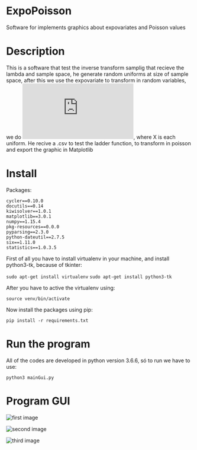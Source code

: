 # ExpoPoisson
Software for implements graphics about expovariates and Poisson values

# Description

This is a software that test the inverse transform samplig that recieve the lambda and sample space, he generate random uniforms at size of sample space, after this we use the expovariate to transform in random variables, we do ![first equation](https://latex.codecogs.com/gif.latex?-%5Cfrac%7Bx%7D%7B%5Clambda%7D), where X is each uniform.
He recive a .csv to test the ladder function, to transform in poisson and export the graphic in Matplotlib


# Install

Packages:

```
cycler==0.10.0
docutils==0.14
kiwisolver==1.0.1
matplotlib==3.0.1
numpy==1.15.4
pkg-resources==0.0.0
pyparsing==2.3.0
python-dateutil==2.7.5
six==1.11.0
statistics==1.0.3.5

```

First of all you have to install virtualenv in your machine, and install python3-tk, because of tkinter:

```sudo apt-get install virtualenv```
```sudo apt-get install python3-tk```

After you have to active the virtualenv using:

```source venv/bin/activate```

Now install the packages using pip:

```pip install -r requirements.txt```

# Run the program

All of the codes are developed in python version 3.6.6, só to run we have to use:

```python3 mainGui.py```

# Program GUI

![first image](./imagesTest/first.png)

![second image](./imagesTest/second.png)

![third image](./imagesTest/third.png)


